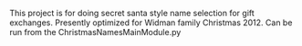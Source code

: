 This project is for doing secret santa style name selection for gift exchanges.  Presently optimized for Widman family Christmas 2012.  Can be run from the ChristmasNamesMainModule.py
